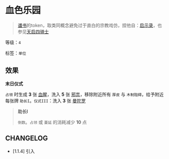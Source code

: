 # 血色乐园

> [谶书](谶书.md)的token，取类同概念避免过于直白的宗教戏仿，捏他自：[启示录](https://zh.wikipedia.org/wiki/%E5%90%AF%E7%A4%BA%E5%BD%95)，也参见[天启四骑士](https://zh.wikipedia.org/wiki/%E5%90%AF%E7%A4%BA%E5%BD%95%E4%B8%AD%E7%9A%84%E5%9B%9B%E9%AA%91%E5%A3%AB)

等级：`4`

标签：`单位`

## 效果

**末日仪式**

`占领` 时生成 **3** 张 [血腥](../卡牌组/血腥.md)，洗入 **5** 张 [邪祟](../卡牌组/邪祟.md)，移除附近所有 `厚皮` 与 `木制阻碍`，给予附近每张牌 `助长I`。`仪式III`：洗入 **3** 张 [曼陀罗](曼陀罗.md)

> **助长I**
>
> `倒数`。`占领` 或 `蔓延` 的消耗减少 **10** 点

## CHANGELOG

- [1.1.4] 引入
